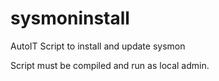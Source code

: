 # sysmoninstall
AutoIT Script to install and update sysmon

Script must be compiled and run as local admin.
